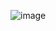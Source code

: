 ![image](https://github.com/Amanda093/Formulario-2-bi-ds-2024/assets/138123400/53941def-73f5-4e8d-84be-45f08b7be859)
